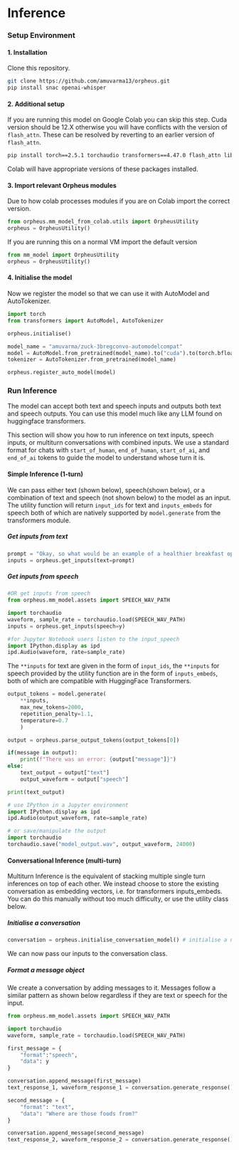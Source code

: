 # Inference

### Setup Environment

#### 1. Installation
Clone this repository.
```bash
git clone https://github.com/amuvarma13/orpheus.git
pip install snac openai-whisper
```


#### 2. Additional setup
If you are running this model on Google Colab you can skip this step. Cuda version should be 12.X otherwise you will have conflicts with the version of `flash_attn`. These can be resolved by reverting to an earlier version of `flash_attn`. 
```bash
pip install torch==2.5.1 torchaudio transformers==4.47.0 flash_attn librosa soundfile
```

Colab will have appropriate versions of these packages installed.

#### 3. Import relevant Orpheus modules

Due to how colab processes modules if you are on Colab import the  correct version.
```python
from orpheus.mm_model_from_colab.utils import OrpheusUtility
orpheus = OrpheusUtility()
```
If you are running this on a normal VM import the default version
```python
from mm_model import OrpheusUtility
orpheus = OrpheusUtility()
```

#### 4. Initialise the model

Now we register the model so that we can use it with AutoModel and AutoTokenizer.

```python
import torch
from transformers import AutoModel, AutoTokenizer

orpheus.initialise()

model_name = "amuvarma/zuck-3bregconvo-automodelcompat"
model = AutoModel.from_pretrained(model_name).to("cuda").to(torch.bfloat16)
tokenizer = AutoTokenizer.from_pretrained(model_name)

orpheus.register_auto_model(model)
```

### Run Inference

The model can accept both text and speech inputs and outputs both text and speech outputs. You can use this model much like any LLM found on huggingface transformers.

This section will show you how to run inference on text inputs, speech inputs, or multiturn conversations with combined inputs. We use a standard format for chats with ```start_of_human```, ```end_of_human```, ```start_of_ai```, and ```end_of_ai``` tokens to guide the model to understand whose turn it is.

#### Simple Inference (1-turn)

We can pass either text (shown below), speech(shown below), or a combination of text and speech (not shown below) to the model as an input. The utility function will return `input_ids` for text and `inputs_embeds` for speech both of which are natively supported by `model.generate` from the transformers module.

##### Get inputs from text
```python
prompt = "Okay, so what would be an example of a healthier breakfast option then. Can you tell me?"
inputs = orpheus.get_inputs(text=prompt)
```
##### Get inputs from speech
``` python
#OR get inputs from speech
from orpheus.mm_model.assets import SPEECH_WAV_PATH

import torchaudio
waveform, sample_rate = torchaudio.load(SPEECH_WAV_PATH)
inputs = orpheus.get_inputs(speech=y)

#for Jupyter Notebook users listen to the input_speech
import IPython.display as ipd 
ipd.Audio(waveform, rate=sample_rate)
```

The `**inputs` for text are given in the form of `input_ids`, the `**inputs` for speech provided by the utility function are in the form of `inputs_embeds`, both of which are compatible with HuggingFace Transformers.

``` python
output_tokens = model.generate(
    **inputs, 
    max_new_tokens=2000, 
    repetition_penalty=1.1, 
    temperature=0.7
    )

output = orpheus.parse_output_tokens(output_tokens[0])

if(message in output):
    print(f"There was an error: {output["message"]}")
else:
    text_output = output["text"]
    output_waveform = output["speech"]

print(text_output)

# use IPython in a Jupyter environment 
import IPython.display as ipd 
ipd.Audio(output_waveform, rate=sample_rate)

# or save/manipulate the output
import torchaudio
torchaudio.save("model_output.wav", output_waveform, 24000)
```

#### Conversational Inference (multi-turn)

Multiturn Inference is the equivalent of stacking multiple single turn inferences on top of each other. We instead choose to store the existing conversation as embedding vectors, i.e. for transformers inputs_embeds. You can do this manually without too much difficulty, or use the utility class below.

##### Initialise a conversation 
``` python
conversation = orpheus.initialise_conversation_model() # initialise a new conversation
```

We can now pass our inputs to the conversation class.

##### Format a message object
We create a conversation by adding messages to it. Messages follow a similar pattern as shown below regardless if they are text or speech for the input.
``` python
from orpheus.mm_model.assets import SPEECH_WAV_PATH

import torchaudio
waveform, sample_rate = torchaudio.load(SPEECH_WAV_PATH)

first_message = {
    "format":"speech",
    "data": y
}

conversation.append_message(first_message)
text_response_1, waveform_response_1 = conversation.generate_response()

second_message = {
    "format": "text",
    "data": "Where are those foods from?"
}

conversation.append_message(second_message)
text_response_2, waveform_response_2 = conversation.generate_response()
```
